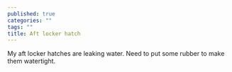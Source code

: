 ```yaml
---
published: true
categories: ""
tags: ""
title: Aft locker hatch
---
```




My aft locker hatches are leaking water. Need to put some rubber to make them watertight.


